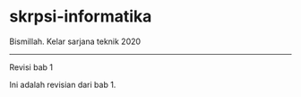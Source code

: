 # skrpsi-informatika
Bismillah. Kelar sarjana teknik 2020

----------------------------------------------------------
Revisi bab 1

Ini adalah revisian dari bab 1.
